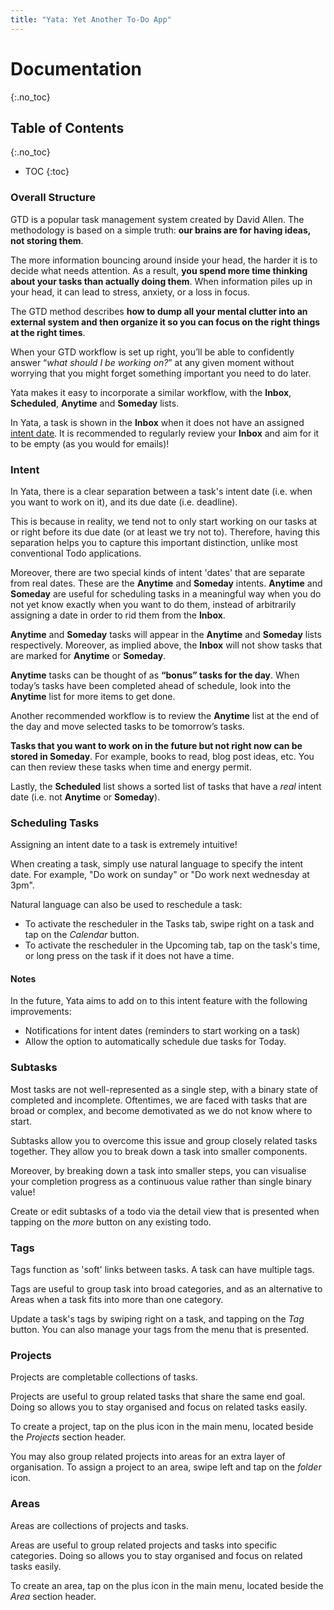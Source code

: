 ```yaml
---
title: "Yata: Yet Another To-Do App"
---
```



# Documentation
{:.no_toc}

## Table of Contents
{:.no_toc}
- TOC
{:toc}

### Overall Structure

GTD is a popular task management system created by David Allen. The methodology is based on a simple truth: **our brains are for having ideas, not storing them**.

The more information bouncing around inside your head, the harder it is to decide what needs attention. As a result, **you spend more time thinking about your tasks than actually doing them**. When information piles up in your head, it can lead to stress, anxiety, or a loss in focus.

The GTD method describes **how to dump all your mental clutter into an external system and then organize it so you can focus on the right things at the right times**.

When your GTD workflow is set up right, you’ll be able to confidently answer “*what should I be working on?*” at any given moment without worrying that you might forget something important you need to do later.

Yata makes it easy to incorporate a similar workflow, with the **Inbox**, **Scheduled**, **Anytime** and **Someday** lists.

In Yata, a task is shown in the **Inbox** when it does not have an assigned [intent date](https://beetee17.github.io/yata/intent). It is recommended to regularly review your **Inbox** and aim for it to be empty (as you would for emails)!

### Intent

In Yata, there is a clear separation between a task's intent date (i.e. when you want to work on it), and its due date (i.e. deadline).

This is because in reality, we tend not to only start working on our tasks at or right before its due date (or at least we try not to). Therefore, having this separation helps you to capture this important distinction, unlike most conventional Todo applications.

Moreover, there are two special kinds of intent 'dates' that are separate from real dates. These are the **Anytime** and **Someday** intents. **Anytime** and **Someday** are useful for scheduling tasks in a meaningful way when you do not yet know exactly when you want to do them, instead of arbitrarily assigning a date in order to rid them from the **Inbox**.

**Anytime** and **Someday** tasks will appear in the **Anytime** and **Someday** lists respectively. Moreover, as implied above, the **Inbox** will not show tasks that are marked for **Anytime** or **Someday**.

**Anytime** tasks can be thought of as **“bonus” tasks for the day**. When today’s tasks have been completed ahead of schedule, look into the **Anytime** list for more items to get done.

Another recommended workflow is to review the **Anytime** list at the end of the day and move selected tasks to be tomorrow’s tasks.

**Tasks that you want to work on in the future but not right now can be stored in Someday**. For example, books to read, blog post ideas, etc. You can then review these tasks when time and energy permit.

Lastly, the **Scheduled** list shows a sorted list of tasks that have a *real* intent date (i.e. not **Anytime** or **Someday**).

### Scheduling Tasks
Assigning an intent date to a task is extremely intuitive!

When creating a task, simply use natural language to specify the intent date. For example, "Do work on sunday" or "Do work next wednesday at 3pm".


Natural language can also be used to reschedule a task:
- To activate the rescheduler in the Tasks tab, swipe right on a task and tap on the *Calendar* button.  
- To activate the rescheduler in the Upcoming tab, tap on the task's time, or long press on the task if it does not have a time.


#### Notes
In the future, Yata aims to add on to this intent feature with the following improvements:  
- Notifications for intent dates (reminders to start working on a task)  
- Allow the option to automatically schedule due tasks for Today.  

### Subtasks

Most tasks are not well-represented as a single step, with a binary state of completed and incomplete. Oftentimes, we are faced with tasks that are broad or complex, and become demotivated as we do not know where to start.

Subtasks allow you to overcome this issue and group closely related tasks together. They allow you to break down a task into smaller components.

Moreover, by breaking down a task into smaller steps, you can visualise your completion progress as a continuous value rather than single binary value!

Create or edit subtasks of a todo via the detail view that is presented when tapping on the *more* button on any existing todo.

### Tags

Tags function as 'soft' links between tasks. A task can have multiple tags.

Tags are useful to group task into broad categories, and as an alternative to Areas when a task fits into more than one category.

Update a task's tags by swiping right on a task, and tapping on the *Tag* button. You can also manage your tags from the menu that is presented.

### Projects

Projects are completable collections of tasks.

Projects are useful to group related tasks that share the same end goal. Doing so allows you to stay organised and focus on related tasks easily.

To create a project, tap on the plus icon in the main menu, located beside the *Projects* section header.

You may also group related projects into areas for an extra layer of organisation. To assign a project to an area, swipe left and tap on the *folder* icon.

### Areas

Areas are collections of projects and tasks.

Areas are useful to group related projects and tasks into specific categories. Doing so allows you to stay organised and focus on related tasks easily.

To create an area, tap on the plus icon in the main menu, located beside the *Area* section header.  
